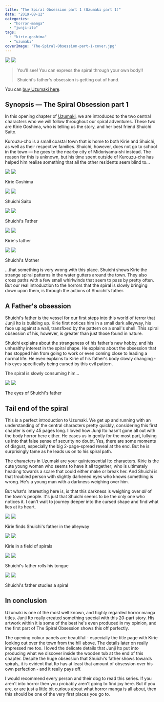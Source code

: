 ```yaml
---
title: "The Spiral Obsession part 1 (Uzumaki part 1)"
date: "2019-08-12"
categories: 
  - "horror-manga"
  - "junji-ito"
tags: 
  - "kirie-goshima"
  - "uzumaki"
coverImage: "The-Spiral-Obsession-part-1-cover.jpg"
---
```


[![](images/The-Spiral-Obsession-part-1-cover.jpg)](images/The-Spiral-Obsession-part-1-cover.jpg)
[![](images/The-Spiral-Obsession-part-1-cover.jpg)](images/The-Spiral-Obsession-part-1-cover.jpg)

> You'll see! You can express the spiral through your own body!!
> 
> Shuichi's father's obsession is getting out of hand.

You can [buy Uzumaki here](https://amzn.to/2NClvXB).

## Synopsis — The Spiral Obsession part 1

In this opening chapter of [Uzumaki](https://junjiitomanga.com/uzumaki-by-junji-ito/), we are introduced to the two central characters who we will follow throughout our spiral adventures. These two are Kirie Goshima, who is telling us the story, and her best friend Shuichi Saito.

Kurouzu-cho is a small coastal town that is home to both Kirie and Shuichi, as well as their respective families. Shuichi, however, does not go to school in the town — he goes to the nearby city of Midoriyama-shi instead. The reason for this is unknown, but his time spent outside of Kurouzu-cho has helped him realise something that all the other residents seem blind to...

[![](images/Kirie-Goshima.jpg)](images/Kirie-Goshima.jpg)
[![](images/Kirie-Goshima.jpg)](images/Kirie-Goshima.jpg)

Kirie Goshima

[![](images/Shuichi-Saito-1.jpg)](images/Shuichi-Saito-1.jpg)
[![](images/Shuichi-Saito-1.jpg)](images/Shuichi-Saito-1.jpg)

Shuichi Saito

[![](images/Shuichis-father.jpg)](images/Shuichis-father.jpg)
[![](images/Shuichis-father.jpg)](images/Shuichis-father.jpg)

Shuichi's Father

[![](images/Kiries-father.jpg)](images/Kiries-father.jpg)
[![](images/Kiries-father.jpg)](images/Kiries-father.jpg)

Kirie's father

[![](images/Shuichis-Mother.jpg)](images/Shuichis-Mother.jpg)
[![](images/Shuichis-Mother.jpg)](images/Shuichis-Mother.jpg)

Shuichi's Mother

...that something is very wrong with this place. Shuichi shows Kirie the strange spiral patterns in the water gutters around the town. They also cross paths with a few small whirlwinds that seem to pass by pretty often. But our real introduction to the horrors that the spiral is slowly bringing down upon them, is through the actions of Shuichi's father.

## A Father's obsession

Shuichi's father is the vessel for our first steps into this world of terror that Junji Ito is building up. Kirie first notices him in a small dark alleyway, his face up against a wall, transfixed by the pattern on a snail's shell. This spiral obsession of his, however, is greater than just those found in nature.

Shuichi explains about the strangeness of his father's new hobby, and his unhealthy interest in the spiral shape. He explains about the obsession that has stopped him from going to work or even coming close to leading a normal life. He even explains to Kirie of his father's body slowly changing ‐ his eyes specifically being cursed by this evil pattern.

The spiral is slowly consuming him...

[![](images/The-eyes-of-Shuichis-father.jpg)](images/The-eyes-of-Shuichis-father.jpg)
[![](images/The-eyes-of-Shuichis-father.jpg)](images/The-eyes-of-Shuichis-father.jpg)

The eyes of Shuichi's father

## Tail end of the spiral

This is a perfect introduction to Uzumaki. We get up and running with an understanding of the central characters pretty quickly, considering this first chapter is only 45 pages long. I loved how Junji Ito hasn't gone all out with the body horror here either. He eases us in gently for the most part, lullying us into that false sense of security no doubt. Yes, there are some moments of disgust, especially the big 2-page-spread reveal at the end. But he is surprisingly tame as he leads us on to his spiral path.

The characters in Uzumaki are your quintessential Ito characters. Kirie is the cute young woman who seems to have it all together; who is ultimately heading towards a scare that could either make or break her. And Shuichi is that troubled person with slightly darkened eyes who knows something is wrong. He's a young man with a darkness weighing over him.

But what's interesting here is, is that this darkness is weighing over _all_ of the town's people. It's just that Shuichi seems to be the only one who notices it. I can't wait to journey deeper into the cursed shape and find what lies at its heart.

[![](images/Kirie-finds-Shuichis-father-in-the-alleyway.jpg)](images/Kirie-finds-Shuichis-father-in-the-alleyway.jpg)
[![](images/Kirie-finds-Shuichis-father-in-the-alleyway.jpg)](images/Kirie-finds-Shuichis-father-in-the-alleyway.jpg)

Kirie finds Shuichi's father in the alleyway

[![](images/Kirie-in-a-field-of-spirals.jpg)](images/Kirie-in-a-field-of-spirals.jpg)
[![](images/Kirie-in-a-field-of-spirals.jpg)](images/Kirie-in-a-field-of-spirals.jpg)

Kirie in a field of spirals

[![](images/Shuichis-father-rolls-his-tongue.jpg)](images/Shuichis-father-rolls-his-tongue.jpg)
[![](images/Shuichis-father-rolls-his-tongue.jpg)](images/Shuichis-father-rolls-his-tongue.jpg)

Shuichi's father rolls his tongue

[![](images/Shuichis-father-studies-a-spiral.jpg)](images/Shuichis-father-studies-a-spiral.jpg)
[![](images/Shuichis-father-studies-a-spiral.jpg)](images/Shuichis-father-studies-a-spiral.jpg)

Shuichi's father studies a spiral

## In conclusion

Uzumaki is one of the most well known, and highly regarded horror manga titles. Junji Ito really created something special with this 20-part story. His artwork within it is some of the best he's even produced in my opinion, and the first part of The Spiral Obsession shows this off perfectly.

The opening colour panels are beautiful - especially the title page with Kirie looking out over the town from the hill above. The details later on really impressed me too. I loved the delicate details that Junji Ito put into producing what we discover inside the wooden tub at the end of this chapter. Despite the huge obsession that Shuichi's father shows towards spirals, it is evident that Ito has at least that amount of obsession over his own perfection ‐ and it really pays off.

I would recommend every person and their dog to read this series. If you aren't into horror then you probably aren't going to find joy here. But if you are, or are just a little bit curious about what horror manga is all about, then this should be one of the very first places you go to.

